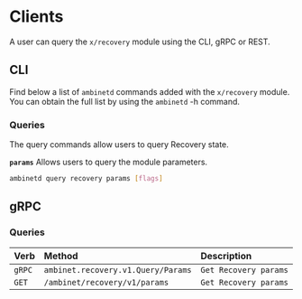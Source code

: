 <!--
order: 5
-->

# Clients

A user can query the `x/recovery` module using the CLI, gRPC or REST.

## CLI

Find below a list of `ambinetd` commands added with the `x/recovery` module. You can obtain the full list by using the `ambinetd` -h command.

### Queries

The query commands allow users to query Recovery state.

**`params`**
Allows users to query the module parameters.

```bash
ambinetd query recovery params [flags]
```

## gRPC

### Queries

| Verb   |              Method              |           Description |
| :----- | :------------------------------- | :-------------------- |
| `gRPC` | `ambinet.recovery.v1.Query/Params` | `Get Recovery params` |
| `GET`  |   `/ambinet/recovery/v1/params`    | `Get Recovery params` |
